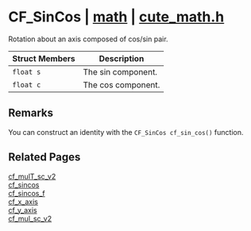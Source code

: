 # CF_SinCos | [math](https://github.com/RandyGaul/cute_framework/blob/master/docs/math/README.md) | [cute_math.h](https://github.com/RandyGaul/cute_framework/blob/master/include/cute_math.h)

Rotation about an axis composed of cos/sin pair.

Struct Members | Description
--- | ---
`float s` | The sin component.
`float c` | The cos component.

## Remarks

You can construct an identity with the `CF_SinCos cf_sin_cos()` function.

## Related Pages

[cf_mulT_sc_v2](https://github.com/RandyGaul/cute_framework/blob/master/docs/math/cf_mult_sc_v2.md)  
[cf_sincos](https://github.com/RandyGaul/cute_framework/blob/master/docs/math/cf_sincos.md)  
[cf_sincos_f](https://github.com/RandyGaul/cute_framework/blob/master/docs/math/cf_sincos_f.md)  
[cf_x_axis](https://github.com/RandyGaul/cute_framework/blob/master/docs/math/cf_x_axis.md)  
[cf_y_axis](https://github.com/RandyGaul/cute_framework/blob/master/docs/math/cf_y_axis.md)  
[cf_mul_sc_v2](https://github.com/RandyGaul/cute_framework/blob/master/docs/math/cf_mul_sc_v2.md)  
